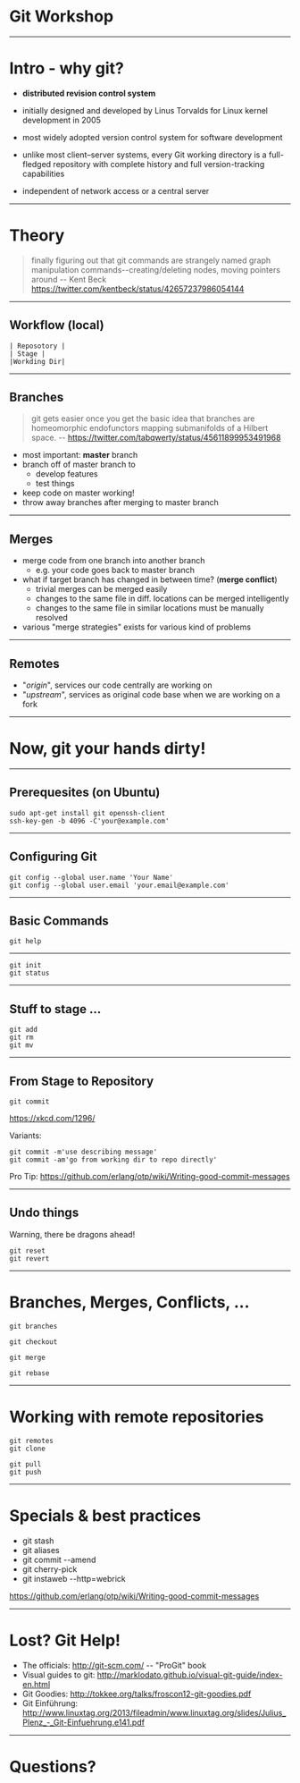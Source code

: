 # Git Workshop

---

# Intro - why git?

* **distributed revision control system**
* initially designed and developed by Linus Torvalds for Linux kernel development in 2005
* most widely adopted version control system for software development

* unlike most client–server systems, every Git working directory is a full-fledged repository with complete history and full version-tracking capabilities
* independent of network access or a central server

---

# Theory

> finally figuring out that git commands are strangely named graph manipulation commands--creating/deleting nodes, moving pointers around
> -- Kent Beck https://twitter.com/kentbeck/status/42657237986054144

---

## Workflow (local)

```
| Reposotory |
| Stage |
|Workding Dir|
```

---

## Branches

> git gets easier once you get the basic idea that branches are homeomorphic endofunctors mapping submanifolds of a Hilbert space.
> -- https://twitter.com/tabqwerty/status/45611899953491968

* most important: **master** branch
* branch off of master branch to 
  * develop features
  * test things
* keep code on master working!
* throw away branches after merging to master branch

---

## Merges

* merge code from one branch into another branch 
  * e.g. your code goes back to master branch
* what if target branch has changed in between time? (**merge conflict**)
  * trivial merges can be merged easily
  * changes to the same file in diff. locations can be merged intelligently
  * changes to the same file in similar locations must be manually resolved
* various "merge strategies" exists for various kind of problems

---

## Remotes

  * "*origin*", services our code centrally
    are working on
  * "*upstream*", services as original code base when we are working on a fork

---

#  Now, git your hands dirty!

---

## Prerequesites (on Ubuntu)

```
sudo apt-get install git openssh-client
ssh-key-gen -b 4096 -C'your@example.com'
```

---

## Configuring Git

```
git config --global user.name 'Your Name'
git config --global user.email 'your.email@example.com'
```

---

## Basic Commands

```
git help
```

---

```
git init
git status
```

---

## Stuff to stage ...

```
git add
git rm
git mv
```

---

## From Stage to Repository

```
git commit
```

https://xkcd.com/1296/

Variants:

```
git commit -m'use describing message'
git commit -am'go from working dir to repo directly'
```

Pro Tip: https://github.com/erlang/otp/wiki/Writing-good-commit-messages

---

## Undo things

Warning, there be dragons ahead!

```
git reset
git revert
```

---

# Branches, Merges, Conflicts, ...

```
git branches

git checkout

git merge

git rebase

```

---

# Working with remote repositories

```
git remotes
git clone

git pull
git push
```

---

# Specials & best practices

  * git stash
  * git aliases
  * git commit --amend
  * git cherry-pick
  * git instaweb --http=webrick

https://github.com/erlang/otp/wiki/Writing-good-commit-messages

---

# Lost? Git Help!

  * The officials: http://git-scm.com/   -- "ProGit" book
  * Visual guides to git: http://marklodato.github.io/visual-git-guide/index-en.html
  * Git Goodies: http://tokkee.org/talks/froscon12-git-goodies.pdf
  * Git Einführung: http://www.linuxtag.org/2013/fileadmin/www.linuxtag.org/slides/Julius_Plenz_-_Git-Einfuehrung.e141.pdf

---

# Questions?
